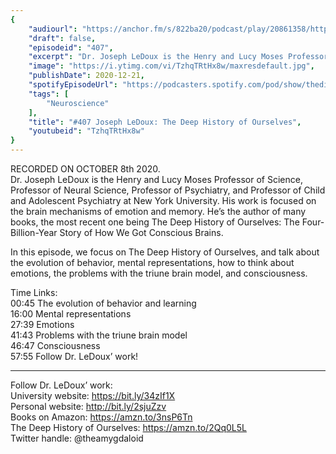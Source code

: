 ```yaml
---
{
	"audiourl": "https://anchor.fm/s/822ba20/podcast/play/20861358/https%3A%2F%2Fd3ctxlq1ktw2nl.cloudfront.net%2Fstaging%2F2020-9-9%2F44a976aa-9821-038b-bac9-e662b8911600.m4a",
	"draft": false,
	"episodeid": "407",
	"excerpt": "Dr. Joseph LeDoux is the Henry and Lucy Moses Professor of Science, Professor of Neural Science, Professor of Psychiatry, and Professor of Child and Adolescent Psychiatry at New York University. His work is focused on the brain mechanisms of emotion and memory. He’s the author of many books, the most recent one being The Deep History of Ourselves: The Four-Billion-Year Story of How We Got Conscious Brains.",
	"image": "https://i.ytimg.com/vi/TzhqTRtHx8w/maxresdefault.jpg",
	"publishDate": 2020-12-21,
	"spotifyEpisodeUrl": "https://podcasters.spotify.com/pod/show/thedissenter/episodes/407-Joseph-LeDoux-The-Deep-History-of-Ourselves-ekr4ve",
	"tags": [
		"Neuroscience"
	],
	"title": "#407 Joseph LeDoux: The Deep History of Ourselves",
	"youtubeid": "TzhqTRtHx8w"
}
---
```

RECORDED ON OCTOBER 8th 2020.  
Dr. Joseph LeDoux is the Henry and Lucy Moses Professor of Science, Professor of Neural Science, Professor of Psychiatry, and Professor of Child and Adolescent Psychiatry at New York University. His work is focused on the brain mechanisms of emotion and memory. He’s the author of many books, the most recent one being The Deep History of Ourselves: The Four-Billion-Year Story of How We Got Conscious Brains.

In this episode, we focus on The Deep History of Ourselves, and talk about the evolution of behavior, mental representations, how to think about emotions, the problems with the triune brain model, and consciousness.

Time Links:  
<time>00:45</time> The evolution of behavior and learning  
<time>16:00</time> Mental representations  
<time>27:39</time> Emotions  
<time>41:43</time> Problems with the triune brain model  
<time>46:47</time> Consciousness  
<time>57:55</time> Follow Dr. LeDoux’ work!

---

Follow Dr. LeDoux’ work:  
University website: https://bit.ly/34zIf1X  
Personal website: http://bit.ly/2sjuZzv  
Books on Amazon: https://amzn.to/3nsP6Tn  
The Deep History of Ourselves: https://amzn.to/2Qq0L5L  
Twitter handle: @theamygdaloid
